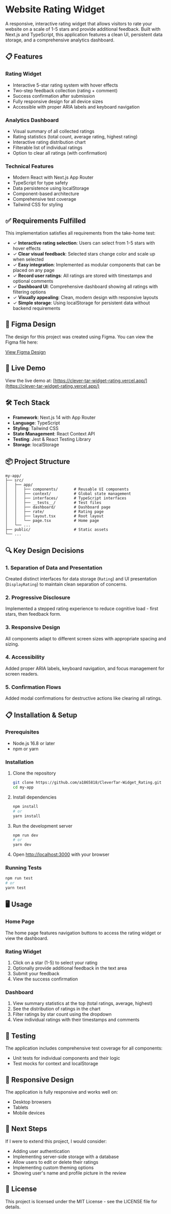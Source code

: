 # Website Rating Widget

A responsive, interactive rating widget that allows visitors to rate your website on a scale of 1-5 stars and provide additional feedback. Built with Next.js and TypeScript, this application features a clean UI, persistent data storage, and a comprehensive analytics dashboard.

## 📋 Features

### Rating Widget
- Interactive 5-star rating system with hover effects
- Two-step feedback collection (rating + comment)
- Success confirmation after submission
- Fully responsive design for all device sizes
- Accessible with proper ARIA labels and keyboard navigation

### Analytics Dashboard
- Visual summary of all collected ratings
- Rating statistics (total count, average rating, highest rating)
- Interactive rating distribution chart
- Filterable list of individual ratings
- Option to clear all ratings (with confirmation)

### Technical Features
- Modern React with Next.js App Router
- TypeScript for type safety
- Data persistence using localStorage
- Component-based architecture
- Comprehensive test coverage
- Tailwind CSS for styling

## ✅ Requirements Fulfilled

This implementation satisfies all requirements from the take-home test:

- ✓ **Interactive rating selection**: Users can select from 1-5 stars with hover effects
- ✓ **Clear visual feedback**: Selected stars change color and scale up when selected
- ✓ **Easy integration**: Implemented as modular components that can be placed on any page
- ✓ **Record user ratings**: All ratings are stored with timestamps and optional comments
- ✓ **Dashboard UI**: Comprehensive dashboard showing all ratings with filtering options
- ✓ **Visually appealing**: Clean, modern design with responsive layouts
- ✓ **Simple storage**: Using localStorage for persistent data without backend requirements

## 🎨 Figma Design

The design for this project was created using Figma. You can view the Figma file here:

[View Figma Design](https://www.figma.com/design/OgbLPRaIf37eHHjurpfatK/Widget-Rating?node-id=0-1&t=g0grjMqidd1aaSY7-1)


## 🚀 Live Demo

View the live demo at: [https://clever-tar-widget-rating.vercel.app/](https://clever-tar-widget-rating.vercel.app/)

## 🛠️ Tech Stack

- **Framework**: Next.js 14 with App Router
- **Language**: TypeScript
- **Styling**: Tailwind CSS
- **State Management**: React Context API
- **Testing**: Jest & React Testing Library
- **Storage**: localStorage

## 📦 Project Structure

```
my-app/
├── src/
│   ├── app/
│   │   ├── components/       # Reusable UI components
│   │   ├── context/          # Global state management
│   │   ├── interfaces/       # TypeScript interfaces
│   │   ├── __tests__/        # Test files
│   │   ├── dashboard/        # Dashboard page
│   │   ├── rate/             # Rating page
│   │   ├── layout.tsx        # Root layout
│   │   └── page.tsx          # Home page
│   └── ...
├── public/                   # Static assets
└── ...
```

## 🔍 Key Design Decisions

### 1. Separation of Data and Presentation
Created distinct interfaces for data storage (`Rating`) and UI presentation (`DisplayRating`) to maintain clean separation of concerns.

### 2. Progressive Disclosure
Implemented a stepped rating experience to reduce cognitive load - first stars, then feedback form.

### 3. Responsive Design
All components adapt to different screen sizes with appropriate spacing and sizing.

### 4. Accessibility
Added proper ARIA labels, keyboard navigation, and focus management for screen readers.

### 5. Confirmation Flows
Added modal confirmations for destructive actions like clearing all ratings.

## 📋 Installation & Setup

### Prerequisites
- Node.js 16.8 or later
- npm or yarn

### Installation

1. Clone the repository
   ```bash
   git clone https://github.com/a1865818/CleverTar-Widget_Rating.git
   cd my-app
   ```

2. Install dependencies
   ```bash
   npm install
   # or
   yarn install
   ```

3. Run the development server
   ```bash
   npm run dev
   # or
   yarn dev
   ```

4. Open [http://localhost:3000](http://localhost:3000) with your browser

### Running Tests

```bash
npm run test
# or
yarn test
```

## 🖥️ Usage

### Home Page
The home page features navigation buttons to access the rating widget or view the dashboard.

### Rating Widget
1. Click on a star (1-5) to select your rating
2. Optionally provide additional feedback in the text area
3. Submit your feedback
4. View the success confirmation

### Dashboard
1. View summary statistics at the top (total ratings, average, highest)
2. See the distribution of ratings in the chart
3. Filter ratings by star count using the dropdown
4. View individual ratings with their timestamps and comments

## 🧪 Testing

The application includes comprehensive test coverage for all components:
- Unit tests for individual components and their logic
- Test mocks for context and localStorage

## 📱 Responsive Design

The application is fully responsive and works well on:
- Desktop browsers
- Tablets
- Mobile devices

## 🚶 Next Steps

If I were to extend this project, I would consider:
- Adding user authentication
- Implementing server-side storage with a database
- Allow users to edit or delete their ratings
- Implementing custom theming options
- Showing user's name and profile picture in the review

## 📄 License

This project is licensed under the MIT License - see the LICENSE file for details.
